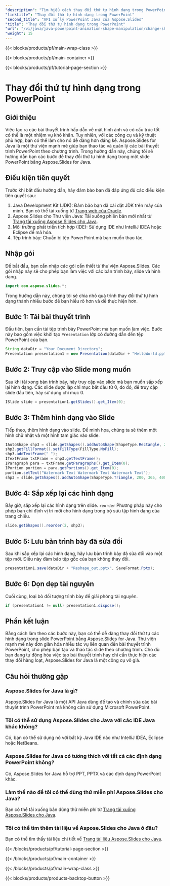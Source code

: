 ```yaml
---
"description": "Tìm hiểu cách thay đổi thứ tự hình dạng trong PowerPoint bằng Aspose.Slides for Java với hướng dẫn từng bước này. Nâng cao kỹ năng thuyết trình của bạn một cách dễ dàng."
"linktitle": "Thay đổi thứ tự hình dạng trong PowerPoint"
"second_title": "API xử lý PowerPoint Java của Aspose.Slides"
"title": "Thay đổi thứ tự hình dạng trong PowerPoint"
"url": "/vi/java/java-powerpoint-animation-shape-manipulation/change-shape-order-powerpoint/"
"weight": 15
---
```


{{< blocks/products/pf/main-wrap-class >}}

{{< blocks/products/pf/main-container >}}

{{< blocks/products/pf/tutorial-page-section >}}

# Thay đổi thứ tự hình dạng trong PowerPoint

## Giới thiệu
Việc tạo ra các bài thuyết trình hấp dẫn về mặt hình ảnh và có cấu trúc tốt có thể là một nhiệm vụ khó khăn. Tuy nhiên, với các công cụ và kỹ thuật phù hợp, bạn có thể làm cho nó dễ dàng hơn đáng kể. Aspose.Slides for Java là một thư viện mạnh mẽ giúp bạn thao tác và quản lý các bài thuyết trình PowerPoint theo chương trình. Trong hướng dẫn này, chúng tôi sẽ hướng dẫn bạn các bước để thay đổi thứ tự hình dạng trong một slide PowerPoint bằng Aspose.Slides for Java.
## Điều kiện tiên quyết
Trước khi bắt đầu hướng dẫn, hãy đảm bảo bạn đã đáp ứng đủ các điều kiện tiên quyết sau:
1. Java Development Kit (JDK): Đảm bảo bạn đã cài đặt JDK trên máy của mình. Bạn có thể tải xuống từ [Trang web của Oracle](https://www.oracle.com/java/technologies/javase-downloads.html).
2. Aspose.Slides cho Thư viện Java: Tải xuống phiên bản mới nhất từ [Trang tải xuống Aspose.Slides cho Java](https://releases.aspose.com/slides/java/).
3. Môi trường phát triển tích hợp (IDE): Sử dụng IDE như IntelliJ IDEA hoặc Eclipse để mã hóa.
4. Tệp trình bày: Chuẩn bị tệp PowerPoint mà bạn muốn thao tác.
## Nhập gói
Để bắt đầu, bạn cần nhập các gói cần thiết từ thư viện Aspose.Slides. Các gói nhập này sẽ cho phép bạn làm việc với các bản trình bày, slide và hình dạng.
```java
import com.aspose.slides.*;

```
Trong hướng dẫn này, chúng tôi sẽ chia nhỏ quá trình thay đổi thứ tự hình dạng thành nhiều bước để bạn hiểu rõ hơn và dễ thực hiện hơn.
## Bước 1: Tải bài thuyết trình
Đầu tiên, bạn cần tải tệp trình bày PowerPoint mà bạn muốn làm việc. Bước này bao gồm việc khởi tạo `Presentation` lớp có đường dẫn đến tệp PowerPoint của bạn.
```java
String dataDir = "Your Document Directory";
Presentation presentation1 = new Presentation(dataDir + "HelloWorld.pptx");
```
## Bước 2: Truy cập vào Slide mong muốn
Sau khi tải xong bản trình bày, hãy truy cập vào slide mà bạn muốn sắp xếp lại hình dạng. Các slide được lập chỉ mục bắt đầu từ 0, do đó, để truy cập slide đầu tiên, hãy sử dụng chỉ mục 0.
```java
ISlide slide = presentation1.getSlides().get_Item(0);
```
## Bước 3: Thêm hình dạng vào Slide
Tiếp theo, thêm hình dạng vào slide. Để minh họa, chúng ta sẽ thêm một hình chữ nhật và một hình tam giác vào slide.
```java
IAutoShape shp3 = slide.getShapes().addAutoShape(ShapeType.Rectangle, 200, 365, 400, 150);
shp3.getFillFormat().setFillType(FillType.NoFill);
shp3.addTextFrame(" ");
ITextFrame txtFrame = shp3.getTextFrame();
IParagraph para = txtFrame.getParagraphs().get_Item(0);
IPortion portion = para.getPortions().get_Item(0);
portion.setText("Watermark Text Watermark Text Watermark Text");
shp3 = slide.getShapes().addAutoShape(ShapeType.Triangle, 200, 365, 400, 150);
```
## Bước 4: Sắp xếp lại các hình dạng
Bây giờ, sắp xếp lại các hình dạng trên slide. `reorder` Phương pháp này cho phép bạn chỉ định vị trí mới cho hình dạng trong bộ sưu tập hình dạng của trang chiếu.
```java
slide.getShapes().reorder(2, shp3);
```
## Bước 5: Lưu bản trình bày đã sửa đổi
Sau khi sắp xếp lại các hình dạng, hãy lưu bản trình bày đã sửa đổi vào một tệp mới. Điều này đảm bảo tệp gốc của bạn không thay đổi.
```java
presentation1.save(dataDir + "Reshape_out.pptx", SaveFormat.Pptx);
```
## Bước 6: Dọn dẹp tài nguyên
Cuối cùng, loại bỏ đối tượng trình bày để giải phóng tài nguyên.
```java
if (presentation1 != null) presentation1.dispose();
```
## Phần kết luận
Bằng cách làm theo các bước này, bạn có thể dễ dàng thay đổi thứ tự các hình dạng trong slide PowerPoint bằng Aspose.Slides for Java. Thư viện mạnh mẽ này đơn giản hóa nhiều tác vụ liên quan đến bài thuyết trình PowerPoint, cho phép bạn tạo và thao tác slide theo chương trình. Cho dù bạn đang tự động hóa việc tạo bài thuyết trình hay chỉ cần thực hiện các thay đổi hàng loạt, Aspose.Slides for Java là một công cụ vô giá.
## Câu hỏi thường gặp
### Aspose.Slides for Java là gì?
Aspose.Slides for Java là một API Java dùng để tạo và chỉnh sửa các bài thuyết trình PowerPoint mà không cần sử dụng Microsoft PowerPoint.
### Tôi có thể sử dụng Aspose.Slides cho Java với các IDE Java khác không?
Có, bạn có thể sử dụng nó với bất kỳ Java IDE nào như IntelliJ IDEA, Eclipse hoặc NetBeans.
### Aspose.Slides for Java có tương thích với tất cả các định dạng PowerPoint không?
Có, Aspose.Slides for Java hỗ trợ PPT, PPTX và các định dạng PowerPoint khác.
### Làm thế nào để tôi có thể dùng thử miễn phí Aspose.Slides cho Java?
Bạn có thể tải xuống bản dùng thử miễn phí từ [Trang tải xuống Aspose.Slides cho Java](https://releases.aspose.com/).
### Tôi có thể tìm thêm tài liệu về Aspose.Slides cho Java ở đâu?
Bạn có thể tìm thấy tài liệu chi tiết về [Trang tài liệu Aspose.Slides cho Java](https://reference.aspose.com/slides/java/).

{{< /blocks/products/pf/tutorial-page-section >}}

{{< /blocks/products/pf/main-container >}}

{{< /blocks/products/pf/main-wrap-class >}}

{{< blocks/products/products-backtop-button >}}